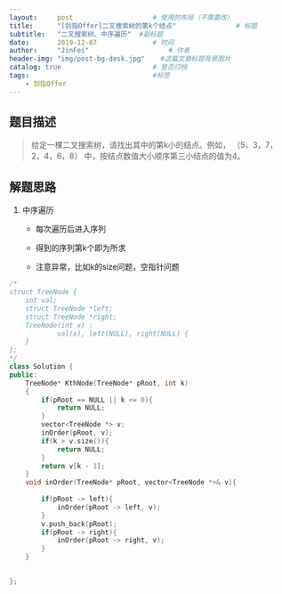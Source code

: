 ```yaml
---
layout:     post                    # 使用的布局（不需要改） 
title:      "[剑指Offer]二叉搜索树的第k个结点"               # 标题  
subtitle:   "二叉搜索树、中序遍历"  #副标题 
date:       2019-12-07              # 时间 
author:     "JinFei"                    # 作者 
header-img: "img/post-bg-desk.jpg"    #这篇文章标题背景图片 
catalog: true                       # 是否归档 
tags:                               #标签     
    - 剑指Offer 
---
```


## 题目描述

> 给定一棵二叉搜索树，请找出其中的第k小的结点。例如， （5，3，7，2，4，6，8）    中，按结点数值大小顺序第三小结点的值为4。

## 解题思路
1. 中序遍历
    - 每次遍历后进入序列

    - 得到的序列第k个即为所求
	- 注意异常，比如k的size问题，空指针问题


```C++
/*
struct TreeNode {
    int val;
    struct TreeNode *left;
    struct TreeNode *right;
    TreeNode(int x) :
            val(x), left(NULL), right(NULL) {
    }
};
*/
class Solution {
public:
    TreeNode* KthNode(TreeNode* pRoot, int k)
    {
        if(pRoot == NULL || k <= 0){
            return NULL;
        }
        vector<TreeNode *> v;
        inOrder(pRoot, v);
        if(k > v.size()){
            return NULL;
        }
        return v[k - 1];
    }
    void inOrder(TreeNode* pRoot, vector<TreeNode *>& v){
        
        if(pRoot -> left){
            inOrder(pRoot -> left, v);
        }
        v.push_back(pRoot);
        if(pRoot -> right){
            inOrder(pRoot -> right, v);
        }
    }

    
};
```

  